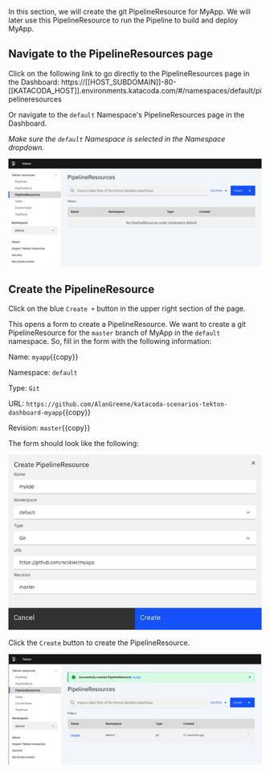 In this section, we will create the git PipelineResource for MyApp. We will
later use this PipelineResource to run the Pipeline to build and deploy MyApp.

## Navigate to the PipelineResources page

Click on the following link to go directly to the PipelineResources page in the
Dashboard:
https://[[HOST_SUBDOMAIN]]-80-[[KATACODA_HOST]].environments.katacoda.com/#/namespaces/default/pipelineresources

Or navigate to the `default` Namespace's PipelineResources page in the Dashboard.

*Make sure the `default` Namespace is selected in the Namespace dropdown.*

![Navigate to PipelineResources page screenshot](https://raw.githubusercontent.com/AlanGreene/katacoda-scenarios/master/tekton-dashboard/images/pipeline-resources-page.png)

## Create the PipelineResource

Click on the blue `Create +` button in the upper right section of the page.

This opens a form to create a PipelineResource. We want to create a git
PipelineResource for the `master` branch of MyApp in the `default` namespace.
So, fill in the form with the following information:

Name: `myapp`{{copy}}

Namespace: `default`

Type: `Git`

URL: `https://github.com/AlanGreene/katacoda-scenarios-tekton-dashboard-myapp`{{copy}}

Revision: `master`{{copy}}

The form should look like the following:

![Create PipelineResource form screenshot.](https://raw.githubusercontent.com/AlanGreene/katacoda-scenarios/master/tekton-dashboard/images/create-pipeline-resource-form.png)

Click the `Create` button to create the PipelineResource.

![Created PipelineResource screenshot.](https://raw.githubusercontent.com/AlanGreene/katacoda-scenarios/master/tekton-dashboard/images/created-pipeline-resource.png)
